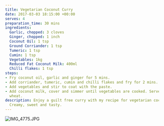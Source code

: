 ```yaml
---
title: Vegetarian Coconut Curry
date: 2017-03-03 18:15:00 +00:00
serves: 4
preparation_time: 30 mins
ingredients:
  Garlic, chopped: 3 cloves
  Ginger, chopped: 1 inch
  Coconut Oil: 1 tsp
  Ground Corriander: 1 tsp
  Tumeric: 1 tsp
  Cumin: 1 tsp
  Vegetables: 1kg
  Reduced Fat Coconut Milk: 400ml
  Chilli flakes: 1 tsp
steps:
- Fry coconut oil, garlic and ginger for 5 mins.
- Add corriander, tumeric, cumin and chilli flakes and fry for 2 mins.
- Add vegetables and stir to coat with the paste.
- Add coconut milk, cover and simmer until vegetables are cooked. Serve with bulgar
  wheat.
description: Enjoy a guilt free curry with my recipe for vegetarian coconut curry.
  Creamy, sweet and tasty.
---
```


![IMG_4775.JPG](/uploads/IMG_4775.JPG)